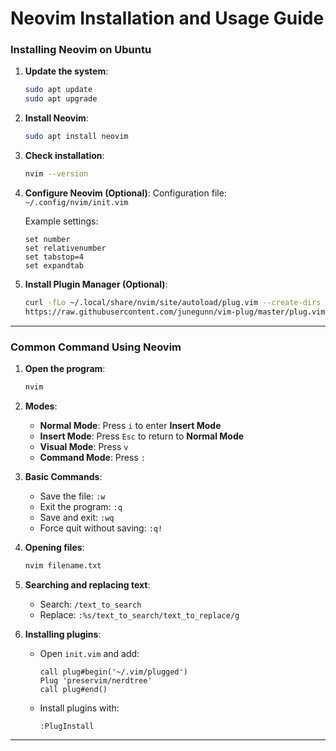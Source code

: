 
# Neovim Installation and Usage Guide

### Installing Neovim on Ubuntu

1. **Update the system**:
   ```bash
   sudo apt update
   sudo apt upgrade
   ```

2. **Install Neovim**:
   ```bash
   sudo apt install neovim
   ```

3. **Check installation**:
   ```bash
   nvim --version
   ```

4. **Configure Neovim (Optional)**:
   Configuration file: `~/.config/nvim/init.vim`

   Example settings:
   ```vim
   set number
   set relativenumber
   set tabstop=4
   set expandtab
   ```

5. **Install Plugin Manager (Optional)**:
   ```bash
   curl -fLo ~/.local/share/nvim/site/autoload/plug.vim --create-dirs \
   https://raw.githubusercontent.com/junegunn/vim-plug/master/plug.vim
   ```

---

### Common Command Using Neovim

1. **Open the program**:
   ```bash
   nvim
   ```

2. **Modes**:
   - **Normal Mode**: Press `i` to enter **Insert Mode**
   - **Insert Mode**: Press `Esc` to return to **Normal Mode**
   - **Visual Mode**: Press `v`
   - **Command Mode**: Press `:`

3. **Basic Commands**:
   - Save the file: `:w`
   - Exit the program: `:q`
   - Save and exit: `:wq`
   - Force quit without saving: `:q!`

4. **Opening files**:
   ```bash
   nvim filename.txt
   ```

5. **Searching and replacing text**:
   - Search: `/text_to_search`
   - Replace: `:%s/text_to_search/text_to_replace/g`

6. **Installing plugins**:
   - Open `init.vim` and add:
     ```vim
     call plug#begin('~/.vim/plugged')
     Plug 'preservim/nerdtree'
     call plug#end()
     ```
   - Install plugins with:
     ```vim
     :PlugInstall
     ```

---